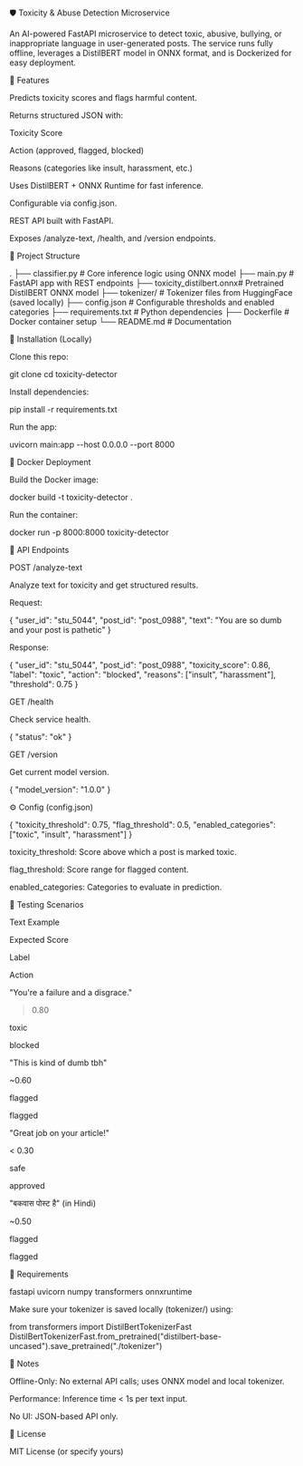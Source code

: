 🛡️ Toxicity & Abuse Detection Microservice

An AI-powered FastAPI microservice to detect toxic, abusive, bullying, or inappropriate language in user-generated posts. The service runs fully offline, leverages a DistilBERT model in ONNX format, and is Dockerized for easy deployment.

🚀 Features

Predicts toxicity scores and flags harmful content.

Returns structured JSON with:

Toxicity Score

Action (approved, flagged, blocked)

Reasons (categories like insult, harassment, etc.)

Uses DistilBERT + ONNX Runtime for fast inference.

Configurable via config.json.

REST API built with FastAPI.

Exposes /analyze-text, /health, and /version endpoints.

📁 Project Structure

.
├── classifier.py           # Core inference logic using ONNX model
├── main.py                 # FastAPI app with REST endpoints
├── toxicity_distilbert.onnx# Pretrained DistilBERT ONNX model
├── tokenizer/              # Tokenizer files from HuggingFace (saved locally)
├── config.json             # Configurable thresholds and enabled categories
├── requirements.txt        # Python dependencies
├── Dockerfile              # Docker container setup
└── README.md               # Documentation

🔧 Installation (Locally)

Clone this repo:

git clone <your-repo-url>
cd toxicity-detector

Install dependencies:

pip install -r requirements.txt

Run the app:

uvicorn main:app --host 0.0.0.0 --port 8000

🐳 Docker Deployment

Build the Docker image:

docker build -t toxicity-detector .

Run the container:

docker run -p 8000:8000 toxicity-detector

🔌 API Endpoints

POST /analyze-text

Analyze text for toxicity and get structured results.

Request:

{
  "user_id": "stu_5044",
  "post_id": "post_0988",
  "text": "You are so dumb and your post is pathetic"
}

Response:

{
  "user_id": "stu_5044",
  "post_id": "post_0988",
  "toxicity_score": 0.86,
  "label": "toxic",
  "action": "blocked",
  "reasons": ["insult", "harassment"],
  "threshold": 0.75
}

GET /health

Check service health.

{ "status": "ok" }

GET /version

Get current model version.

{ "model_version": "1.0.0" }

⚙️ Config (config.json)

{
  "toxicity_threshold": 0.75,
  "flag_threshold": 0.5,
  "enabled_categories": ["toxic", "insult", "harassment"]
}

toxicity_threshold: Score above which a post is marked toxic.

flag_threshold: Score range for flagged content.

enabled_categories: Categories to evaluate in prediction.

🧪 Testing Scenarios

Text Example

Expected Score

Label

Action

"You're a failure and a disgrace."

> 0.80

toxic

blocked

"This is kind of dumb tbh"

~0.60

flagged

flagged

"Great job on your article!"

< 0.30

safe

approved

"बकवास पोस्ट है" (in Hindi)

~0.50

flagged

flagged

📆 Requirements

fastapi
uvicorn
numpy
transformers
onnxruntime

Make sure your tokenizer is saved locally (tokenizer/) using:

from transformers import DistilBertTokenizerFast
DistilBertTokenizerFast.from_pretrained("distilbert-base-uncased").save_pretrained("./tokenizer")

📌 Notes

Offline-Only: No external API calls; uses ONNX model and local tokenizer.

Performance: Inference time < 1s per text input.

No UI: JSON-based API only.

📜 License

MIT License (or specify yours)

